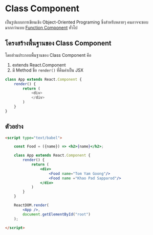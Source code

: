 
# Class Component 

เป็นรูปแบบการเขียนเชิง Object-Oriented Programing ซึ่งสำหรับหลายๆ คนอาจจะชอบมากกว่าแบบ [Function Component](/function-component.md) ทั่วไป

## โครงสร้างพื้นฐานของ Class Component

โดยส่วนประกอบพื้นฐานของ Class Component คือ
1. extends React.Component
2. มี Method ชื่อ `render()` ที่คืนค่าเป็น JSX 

```js
class App extends React.Component {
    render() {
        return (
            <div>
            </div>
        )
    }
}
```

## ตัวอย่าง

```html
<script type="text/babel">

    const Food = ({name}) => <h2>{name}</h2>;

    class App extends React.Component {
        render() {
            return (
                <div>
                    <Food name="Tom Yam Goong"/>
                    <Food name ="Khao Pad Sapparod"/>
                </div>
            )
        }
    }

    ReactDOM.render(
        <App />,
        document.getElementById("root")
    );

</script>
```